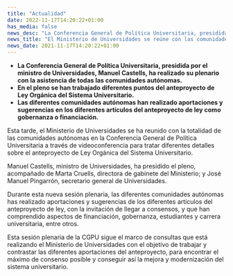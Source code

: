 ```yaml
---
title: "Actualidad"
date: 2022-11-17T14:20:22+01:00
has_media: false
news_desc: "La Conferencia General de Política Universitaria, presidida por el ministro de Universidades, Manuel Castells, ha realizado su plenario con la asistencia de todas las comunidades autónomas. En el pleno se han trabajado diferentes puntos del anteproyecto de Ley Orgánica del Sistema Universitario. Las diferentes comunidades autónomas han realizado aportaciones y sugerencias en los diferentes artículos del anteproyecto de ley como gobernanza o financiación."
news_title: "El Ministerio de Universidades se reúne con las comunidades autónomas en la Conferencia General de Política Universitaria para trabajar en el anteproyecto de Ley Orgánica del Sistema Universitario"
news_date: 2021-11-17T14:20:22+01:00
---
```

<ul>
<li><b>La Conferencia General de Política Universitaria, presidida por el ministro de Universidades, Manuel Castells, ha realizado su plenario con la asistencia de todas las comunidades autónomas. </b></li>

<li><b>En el pleno se han trabajado diferentes puntos del anteproyecto de Ley Orgánica del Sistema Universitario.</b></li>

<li><b>Las diferentes comunidades autónomas han realizado aportaciones y sugerencias en los diferentes artículos del anteproyecto de ley como gobernanza o financiación.</b></li>
</ul>

Esta tarde, el Ministerio de Universidades se ha reunido con la totalidad de las comunidades autónomas en la Conferencia General de Política Universitaria a través de videoconferencia para tratar diferentes detalles sobre el anteproyecto de Ley Orgánica del Sistema Universitario.

Manuel Castells, ministro de Universidades, ha presidido el pleno, acompañado de Marta Cruells, directora de gabinete del Ministerio; y José Manuel Pingarrón, secretario general de Universidades.

Durante esta nueva sesión plenaria, las diferentes comunidades autónomas has realizado aportaciones y sugerencias de los diferentes artículos del anteproyecto de ley, con la invitación de llegar a consensos, y que han comprendido aspectos de financiación, gobernanza, estudiantes y carrera universitaria, entre otros.

Esta sesión plenaria de la CGPU sigue el marco de consultas que está realizando el Ministerio de Universidades con el objetivo de trabajar y contrastar las diferentes aportaciones del anteproyecto, para encontrar el máximo de consenso posible y conseguir así la mejora y modernización del sistema universitario.